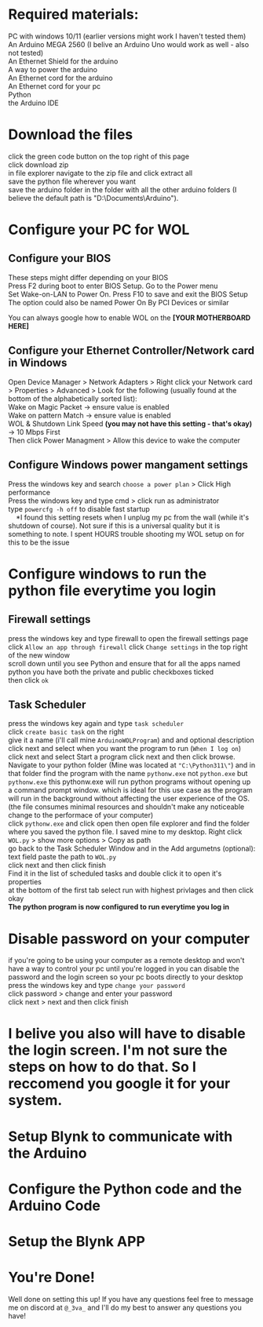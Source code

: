 # Required materials:
PC with windows 10/11 (earlier versions might work I haven't tested them)  
An Arduino MEGA 2560 (I belive an Arduino Uno would work as well - also not tested)  
An Ethernet Shield for the arduino  
A way to power the arduino   
An Ethernet cord for the arduino  
An Ethernet cord for your pc  
Python  
the Arduino IDE  
# Download the files
click the green code button on the top right of this page  
click download zip  
in file explorer navigate to the zip file and click extract all  
save the python file wherever you want  
save the arduino folder in the folder with all the other arduino folders (I believe the default path is "D:\Documents\Arduino").   
# Configure your PC for WOL
## Configure your BIOS
  These steps might differ depending on your BIOS  
  Press F2 during boot to enter BIOS Setup. Go to the Power menu  
  Set Wake-on-LAN to Power On. Press F10 to save and exit the BIOS Setup  
  The option could also be named Power On By PCI Devices or similar  
    
  You can always google how to enable WOL on the **[YOUR MOTHERBOARD HERE]** 
  
## Configure your Ethernet Controller/Network card in Windows
  Open Device Manager > Network Adapters > Right click your Network card > Properties > Advanced > Look for the following (usually found at the bottom of the alphabetically sorted list):  
  Wake on Magic Packet -> ensure value is enabled  
  Wake on pattern Match -> ensure value is enabled  
  WOL & Shutdown Link Speed **(you may not have this setting - that's okay)** -> 10 Mbps First  
  Then click Power Managment > Allow this device to wake the computer

## Configure Windows power mangament settings
  Press the windows key and search `choose a power plan` > Click High performance    
  Press the windows key and type cmd > click run as administrator  
  type `powercfg -h off` to disable fast startup  
&nbsp;&nbsp;&nbsp;&nbsp;*I found this setting resets when I unplug my pc from the wall (while it's shutdown of course). Not sure if this is a universal quality but it is something to note. I spent HOURS trouble shooting my WOL setup on for this to be the issue  
# Configure windows to run the python file everytime you login
## Firewall settings  
press the windows key and type firewall to open the firewall settings page  
click `Allow an app through firewall` 
click `Change settings` in the top right of the new window  
scroll down until you see Python and ensure that for all the apps named python you have both the private and public checkboxes ticked  
then click `ok`  
## Task Scheduler  
press the windows key again and type `task scheduler`  
click `create basic task` on the right  
give it a name (i'll call mine `ArduinoWOLProgram`) and and optional description  
click next and select when you want the program to run (`When I log on`)  
click next and select Start a program
click next and then click browse. Navigate to your python folder (Mine was located at `"C:\Python311\"`) and in that folder find the program with the name `pythonw.exe` not `python.exe` but `pythonw.exe` this pythonw.exe will run python programs without opening up a command prompt window. which is ideal for this use case as the program will run in the background without affecting the user experience of the OS. (the file consumes minimal resources and shouldn't make any noticeable change to the performace of your computer)  
click `pythonw.exe` and click open
then open file explorer and find the folder where you saved the python file. I saved mine to my desktop. Right click `WOL.py` > show more options > Copy as path  
go back to the Task Scheduler Window and in the Add argumetns (optional): text field paste the path to `WOL.py`  
click next and then click finish  
Find it in the list of scheduled tasks and double click it to open it's properties  
at the bottom of the first tab select run with highest privlages and then click okay  
**The python program is now configured to run everytime you log in**

# Disable password on your computer
if you're going to be using your computer as a remote desktop and won't have a way to control your pc until you're logged in you can disable the password and the login screen so your pc boots directly to your desktop  
press the windows key and type `change your password`  
click password > change and enter your password  
click next > next and then click finish
# I belive you also will have to disable the login screen. I'm not sure the steps on how to do that. So I reccomend you google it for your system. 
# Setup Blynk to communicate with the Arduino
# Configure the Python code and the Arduino Code
# Setup the Blynk APP
# You're Done!   
Well done on setting this up! If you have any questions feel free to message me on discord at `@_3va_` and I'll do my best to answer any questions you have!
  

